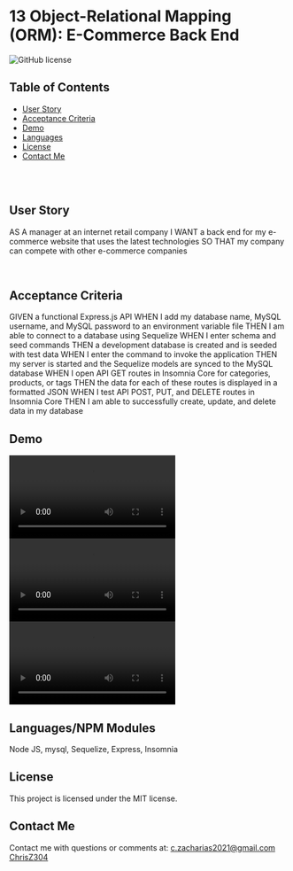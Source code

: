 # 13 Object-Relational Mapping (ORM): E-Commerce Back End

![GitHub license](https://img.shields.io/badge/license-MIT-ff69b4.svg) <br />

## Table of Contents 

- [User Story](#user-story)
- [Acceptance Criteria](#acceptance-criteria)
- [Demo](#demo)
- [Languages](#languages)
- [License](#license)
- [Contact Me](#contact-me)

<br />
<br />

## User Story

 AS A manager at an internet retail company
I WANT a back end for my e-commerce website that uses the latest technologies
SO THAT my company can compete with other e-commerce companies

<br />

## Acceptance Criteria

GIVEN a functional Express.js API
WHEN I add my database name, MySQL username, and MySQL password to an environment variable file
THEN I am able to connect to a database using Sequelize
WHEN I enter schema and seed commands
THEN a development database is created and is seeded with test data
WHEN I enter the command to invoke the application
THEN my server is started and the Sequelize models are synced to the MySQL database
WHEN I open API GET routes in Insomnia Core for categories, products, or tags
THEN the data for each of these routes is displayed in a formatted JSON
WHEN I test API POST, PUT, and DELETE routes in Insomnia Core
THEN I am able to successfully create, update, and delete data in my database
## Demo
![Categories](Assets/HW13-categories-demo.mp4)
![Products](Assets/HW13-products-demo.mp4)
![Tags](Assets/HW13-tags-demo.mp4)

## Languages/NPM Modules

Node JS, mysql, Sequelize, Express, Insomnia   <br />

## License

  This project is licensed under the MIT license. <br />



## Contact Me

Contact me with questions or comments at: 
c.zacharias2021@gmail.com <br /> 
[ChrisZ304](https://github.com/chrisz304) <br />
